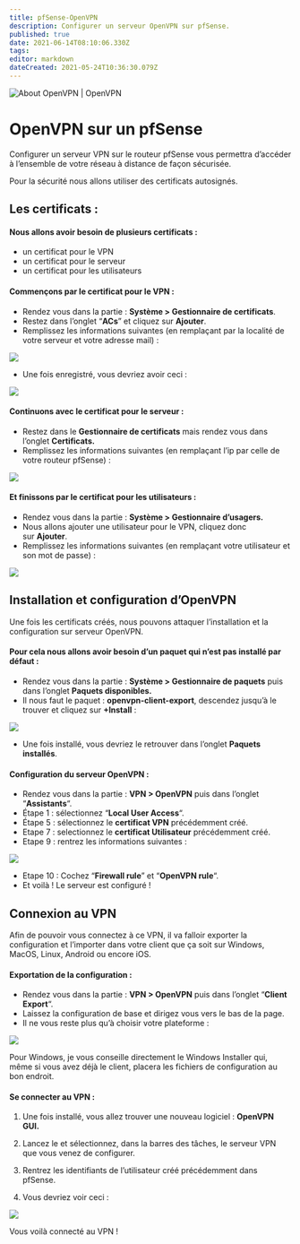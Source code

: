 ```yaml
---
title: pfSense-OpenVPN
description: Configurer un serveur OpenVPN sur pfSense.
published: true
date: 2021-06-14T08:10:06.330Z
tags: 
editor: markdown
dateCreated: 2021-05-24T10:36:30.079Z
---
```


![About OpenVPN | OpenVPN](https://openvpn.net/wp-content/uploads/2018/06/about_text_logo.png)

# OpenVPN sur un pfSense

Configurer un serveur VPN sur le routeur pfSense vous permettra d’accéder à l’ensemble de votre réseau à distance de façon sécurisée.

Pour la sécurité nous allons utiliser des certificats autosignés.

## Les certificats :

#### Nous allons avoir besoin de plusieurs certificats :

-   un certificat pour le VPN
-   un certificat pour le serveur
-   un certificat pour les utilisateurs

#### Commençons par le certificat pour le VPN :

-   Rendez vous dans la partie : **Système > Gestionnaire de certificats**.
-   Restez dans l’onglet “**ACs**” et cliquez sur **Ajouter**.
-   Remplissez les informations suivantes (en remplaçant par la localité de votre serveur et votre adresse mail) :

![](https://i0.wp.com/labo-tech.fr/wp-content/uploads/2018/03/certificat-OpenVPN-920x727.png?resize=920%2C727)

-   Une fois enregistré, vous devriez avoir ceci :

![](https://i1.wp.com/labo-tech.fr/wp-content/uploads/2018/03/resultat-ca-openvpn-920x186.png?resize=920%2C186)

#### Continuons avec le certificat pour le serveur :

-   Restez dans le **Gestionnaire de certificats** mais rendez vous dans l’onglet **Certificats.**
-   Remplissez les informations suivantes (en remplaçant l’ip par celle de votre routeur pfSense) :

![](https://i0.wp.com/labo-tech.fr/wp-content/uploads/2018/03/certificat-pfSense-920x1027.png?resize=920%2C1027)

#### Et finissons par le certificat pour les utilisateurs :

-   Rendez vous dans la partie : **Système > Gestionnaire d’usagers.**
-   Nous allons ajouter une utilisateur pour le VPN, cliquez donc sur **Ajouter**.
-   Remplissez les informations suivantes (en remplaçant votre utilisateur et son mot de passe) :

![](https://i1.wp.com/labo-tech.fr/wp-content/uploads/2018/03/certificat-utilisateur-920x1052.png?resize=920%2C1052)

## Installation et configuration d’OpenVPN

Une fois les certificats créés, nous pouvons attaquer l’installation et la configuration sur serveur OpenVPN.

#### Pour cela nous allons avoir besoin d’un paquet qui n’est pas installé par défaut :

-   Rendez vous dans la partie : **Système > Gestionnaire de paquets** puis dans l’onglet **Paquets disponibles.**
-   Il nous faut le paquet : **openvpn-client-export**, descendez jusqu’à le trouver et cliquez sur **+Install** :

![](https://i1.wp.com/labo-tech.fr/wp-content/uploads/2018/03/paquet-openvpnclientexport-920x76.png?resize=920%2C76)

-   Une fois installé, vous devriez le retrouver dans l’onglet **Paquets installés**.

#### Configuration du serveur OpenVPN :

-   Rendez vous dans la partie : **VPN > OpenVPN** puis dans l’onglet “**Assistants**“.
-   Étape 1 : sélectionnez “**Local User Access**“.
-   Étape 5 : sélectionnez le **certificat VPN** précédemment créé.
-   Etape 7 : selectionnez le **certificat Utilisateur** précédemment créé.
-   Etape 9 : rentrez les informations suivantes :

![](https://i1.wp.com/labo-tech.fr/wp-content/uploads/2018/03/serveur-openvpn_conf1-920x3140.png?resize=920%2C3140)

-   Etape 10 : Cochez “**Firewall rule**” et “**OpenVPN rule**“.
-   Et voilà ! Le serveur est configuré !

## Connexion au VPN

Afin de pouvoir vous connectez à ce VPN, il va falloir exporter la configuration et l’importer dans votre client que ça soit sur Windows, MacOS, Linux, Android ou encore iOS.

#### Exportation de la configuration :

-   Rendez vous dans la partie : **VPN > OpenVPN** puis dans l’onglet “**Client Export**“.
-   Laissez la configuration de base et dirigez vous vers le bas de la page.
-   Il ne vous reste plus qu’à choisir votre plateforme :

![](https://i1.wp.com/labo-tech.fr/wp-content/uploads/2018/03/export-conf-920x361.png?resize=920%2C361)

Pour Windows, je vous conseille directement le Windows Installer qui, même si vous avez déjà le client, placera les fichiers de configuration au bon endroit.

#### Se connecter au VPN :

1.  Une fois installé, vous allez trouver une nouveau logiciel : **OpenVPN GUI.**
2.  Lancez le et sélectionnez, dans la barres des tâches, le serveur VPN que vous venez de configurer.
3.  Rentrez les identifiants de l’utilisateur créé précédemment dans pfSense.

1.  Vous devriez voir ceci :

![](https://i0.wp.com/labo-tech.fr/wp-content/uploads/2018/03/connecte-.png?resize=370%2C125)

Vous voilà connecté au VPN !